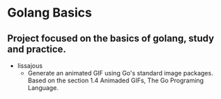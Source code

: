 # Golang Basics

## Project focused on the basics of golang, study and practice.

- lissajous
    - Generate an animated GIF using Go's standard image packages. Based on the section 1.4 Animaded GIFs, The Go Programing Language.
